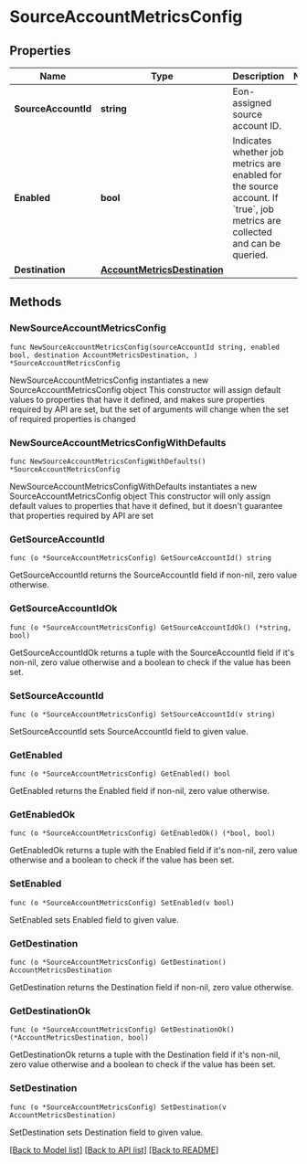 # SourceAccountMetricsConfig

## Properties

Name | Type | Description | Notes
------------ | ------------- | ------------- | -------------
**SourceAccountId** | **string** | Eon-assigned source account ID. | 
**Enabled** | **bool** | Indicates whether job metrics are enabled for the source account. If &#x60;true&#x60;, job metrics are collected and can be queried.  | 
**Destination** | [**AccountMetricsDestination**](AccountMetricsDestination.md) |  | 

## Methods

### NewSourceAccountMetricsConfig

`func NewSourceAccountMetricsConfig(sourceAccountId string, enabled bool, destination AccountMetricsDestination, ) *SourceAccountMetricsConfig`

NewSourceAccountMetricsConfig instantiates a new SourceAccountMetricsConfig object
This constructor will assign default values to properties that have it defined,
and makes sure properties required by API are set, but the set of arguments
will change when the set of required properties is changed

### NewSourceAccountMetricsConfigWithDefaults

`func NewSourceAccountMetricsConfigWithDefaults() *SourceAccountMetricsConfig`

NewSourceAccountMetricsConfigWithDefaults instantiates a new SourceAccountMetricsConfig object
This constructor will only assign default values to properties that have it defined,
but it doesn't guarantee that properties required by API are set

### GetSourceAccountId

`func (o *SourceAccountMetricsConfig) GetSourceAccountId() string`

GetSourceAccountId returns the SourceAccountId field if non-nil, zero value otherwise.

### GetSourceAccountIdOk

`func (o *SourceAccountMetricsConfig) GetSourceAccountIdOk() (*string, bool)`

GetSourceAccountIdOk returns a tuple with the SourceAccountId field if it's non-nil, zero value otherwise
and a boolean to check if the value has been set.

### SetSourceAccountId

`func (o *SourceAccountMetricsConfig) SetSourceAccountId(v string)`

SetSourceAccountId sets SourceAccountId field to given value.


### GetEnabled

`func (o *SourceAccountMetricsConfig) GetEnabled() bool`

GetEnabled returns the Enabled field if non-nil, zero value otherwise.

### GetEnabledOk

`func (o *SourceAccountMetricsConfig) GetEnabledOk() (*bool, bool)`

GetEnabledOk returns a tuple with the Enabled field if it's non-nil, zero value otherwise
and a boolean to check if the value has been set.

### SetEnabled

`func (o *SourceAccountMetricsConfig) SetEnabled(v bool)`

SetEnabled sets Enabled field to given value.


### GetDestination

`func (o *SourceAccountMetricsConfig) GetDestination() AccountMetricsDestination`

GetDestination returns the Destination field if non-nil, zero value otherwise.

### GetDestinationOk

`func (o *SourceAccountMetricsConfig) GetDestinationOk() (*AccountMetricsDestination, bool)`

GetDestinationOk returns a tuple with the Destination field if it's non-nil, zero value otherwise
and a boolean to check if the value has been set.

### SetDestination

`func (o *SourceAccountMetricsConfig) SetDestination(v AccountMetricsDestination)`

SetDestination sets Destination field to given value.



[[Back to Model list]](../README.md#documentation-for-models) [[Back to API list]](../README.md#documentation-for-api-endpoints) [[Back to README]](../README.md)



